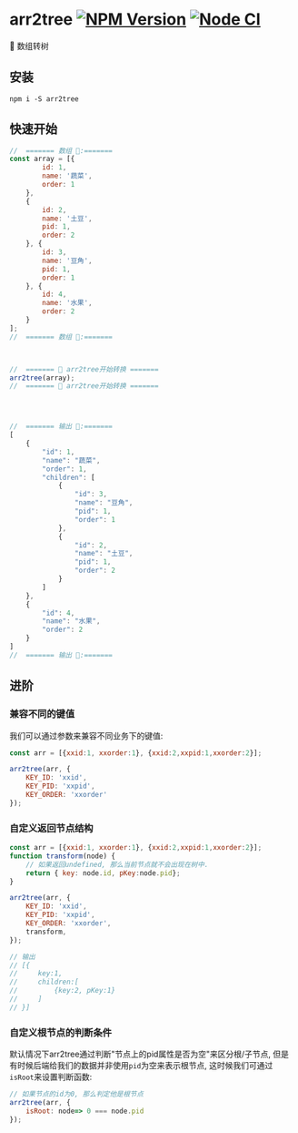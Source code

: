 # arr2tree [![NPM Version][npm-image]][npm-url] [![Node CI](https://github.com/any86/arr2tree/actions/workflows/nodejs.yml/badge.svg)](https://github.com/any86/arr2tree/actions/workflows/nodejs.yml)

[npm-image]: https://badgen.net/npm/v/arr2tree
[npm-url]: https://npmjs.org/package/arr2tree

🌲 数组转树

## 安装
```shell
npm i -S arr2tree
```

## 快速开始


```javascript
//  ======= 数组 🍔:=======
const array = [{
        id: 1,
        name: '蔬菜',
        order: 1
    },
    {
        id: 2,
        name: '土豆',
        pid: 1,
        order: 2
    }, {
        id: 3,
        name: '豆角',
        pid: 1,
        order: 1
    }, {
        id: 4,
        name: '水果',
        order: 2
    }
];
//  ======= 数组 🍔:=======



//  ======= 🚀 arr2tree开始转换 =======
arr2tree(array);
//  ======= 🚀 arr2tree开始转换 =======




//  ======= 输出 🌲:=======
[
    {
        "id": 1,
        "name": "蔬菜",
        "order": 1,
        "children": [
            {
                "id": 3,
                "name": "豆角",
                "pid": 1,
                "order": 1
            },
            {
                "id": 2,
                "name": "土豆",
                "pid": 1,
                "order": 2
            }
        ]
    },
    {
        "id": 4,
        "name": "水果",
        "order": 2
    }
]
//  ======= 输出 🌲:=======
```
## 进阶
### 兼容不同的键值
我们可以通过参数来兼容不同业务下的键值:
```javascript
const arr = [{xxid:1, xxorder:1}, {xxid:2,xxpid:1,xxorder:2}];

arr2tree(arr, {
    KEY_ID: 'xxid',
    KEY_PID: 'xxpid',
    KEY_ORDER: 'xxorder'
});
```

### 自定义返回节点结构

```javascript
const arr = [{xxid:1, xxorder:1}, {xxid:2,xxpid:1,xxorder:2}];
function transform(node) {
    // 如果返回undefined, 那么当前节点就不会出现在树中.
    return { key: node.id, pKey:node.pid};
}

arr2tree(arr, {
    KEY_ID: 'xxid',
    KEY_PID: 'xxpid',
    KEY_ORDER: 'xxorder',
    transform,
});

// 输出
// [{
//     key:1, 
//     children:[
//         {key:2, pKey:1}
//     ]
// }]
```

### 自定义根节点的判断条件
默认情况下arr2tree通过判断"节点上的pid属性是否为空"来区分根/子节点, 但是有时候后端给我们的数据并非使用`pid`为空来表示根节点, 这时候我们可通过`isRoot`来设置判断函数:

```javascript
// 如果节点的id为0, 那么判定他是根节点
arr2tree(arr, {
    isRoot: node=> 0 === node.pid
});
```

